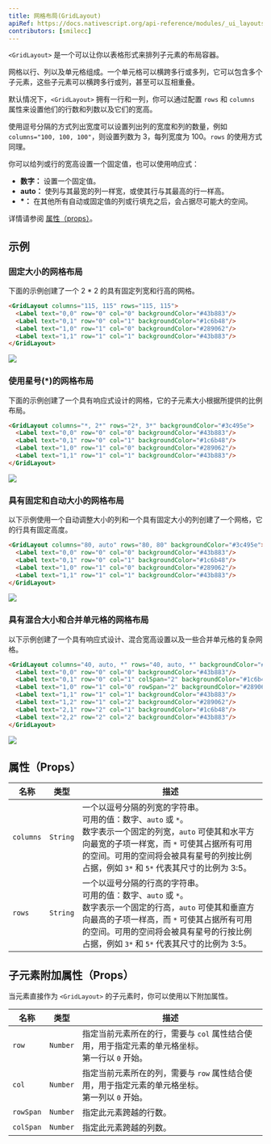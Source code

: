 ```yaml
---
title: 网格布局(GridLayout)
apiRef: https://docs.nativescript.org/api-reference/modules/_ui_layouts_grid_layout_
contributors: [smilecc]
---
```


`<GridLayout>` 是一个可以让你以表格形式来排列子元素的布局容器。

网格以行、列以及单元格组成。一个单元格可以横跨多行或多列，它可以包含多个子元素，这些子元素可以横跨多行或列，甚至可以互相重叠。

默认情况下，`<GridLayout>` 拥有一行和一列，你可以通过配置 `rows` 和 `columns` 属性来设置他们的行数和列数以及它们的宽高。

使用逗号分隔的方式列出宽度可以设置列出列的宽度和列的数量，例如 `columns="100, 100, 100"`，则设置列数为 3，每列宽度为 100。`rows` 的使用方式同理。

你可以给列或行的宽高设置一个固定值，也可以使用响应式：

* **数字：** 设置一个固定值。
* **auto：** 使列与其最宽的列一样宽，或使其行与其最高的行一样高。
* **\*：** 在其他所有自动或固定值的列或行填充之后，会占据尽可能大的空间。

详情请参阅 [属性（props）](#属性（props）)。

## 示例

### 固定大小的网格布局

下面的示例创建了一个 2 * 2 的具有固定列宽和行高的网格。

```html
<GridLayout columns="115, 115" rows="115, 115">
  <Label text="0,0" row="0" col="0" backgroundColor="#43b883"/>
  <Label text="0,1" row="0" col="1" backgroundColor="#1c6b48"/>
  <Label text="1,0" row="1" col="0" backgroundColor="#289062"/>
  <Label text="1,1" row="1" col="1" backgroundColor="#43b883"/>
</GridLayout>
```
<img class="md:w-1/2 lg:w-1/3" src="https://art.nativescript-vue.org/layouts/grid_layout.svg" />

### 使用星号(*)的网格布局

下面的示例创建了一个具有响应式设计的网格，它的子元素大小根据所提供的比例布局。

```html
<GridLayout columns="*, 2*" rows="2*, 3*" backgroundColor="#3c495e">
  <Label text="0,0" row="0" col="0" backgroundColor="#43b883"/>
  <Label text="0,1" row="0" col="1" backgroundColor="#1c6b48"/>
  <Label text="1,0" row="1" col="0" backgroundColor="#289062"/>
  <Label text="1,1" row="1" col="1" backgroundColor="#43b883"/>
</GridLayout>
```
<img class="md:w-1/2 lg:w-1/3" src="https://art.nativescript-vue.org/layouts/grid_layout_star_sizing.svg" />

### 具有固定和自动大小的网格布局

以下示例使用一个自动调整大小的列和一个具有固定大小的列创建了一个网格，它的行具有固定高度。

```html
<GridLayout columns="80, auto" rows="80, 80" backgroundColor="#3c495e">
  <Label text="0,0" row="0" col="0" backgroundColor="#43b883"/>
  <Label text="0,1" row="0" col="1" backgroundColor="#1c6b48"/>
  <Label text="1,0" row="1" col="0" backgroundColor="#289062"/>
  <Label text="1,1" row="1" col="1" backgroundColor="#43b883"/>
</GridLayout>
```
<img class="md:w-1/2 lg:w-1/3" src="https://art.nativescript-vue.org/layouts/grid_layout_fixed_auto.svg" />

### 具有混合大小和合并单元格的网格布局

以下示例创建了一个具有响应式设计、混合宽高设置以及一些合并单元格的复杂网格。

```html
<GridLayout columns="40, auto, *" rows="40, auto, *" backgroundColor="#3c495e">
  <Label text="0,0" row="0" col="0" backgroundColor="#43b883"/>
  <Label text="0,1" row="0" col="1" colSpan="2" backgroundColor="#1c6b48"/>
  <Label text="1,0" row="1" col="0" rowSpan="2" backgroundColor="#289062"/>
  <Label text="1,1" row="1" col="1" backgroundColor="#43b883"/>
  <Label text="1,2" row="1" col="2" backgroundColor="#289062"/>
  <Label text="2,1" row="2" col="1" backgroundColor="#1c6b48"/>
  <Label text="2,2" row="2" col="2" backgroundColor="#43b883"/>
</GridLayout>
```
<img class="md:w-1/2 lg:w-1/3" src="https://art.nativescript-vue.org/layouts/grid_layout_complex.svg" />

## 属性（Props）

| 名称 | 类型 | 描述 |
|------|------|-------------|
`columns` | `String` | 一个以逗号分隔的列宽的字符串。<br/>可用的值：数字、`auto` 或 `*`。<br/>数字表示一个固定的列宽，`auto` 可使其和水平方向最宽的子项一样宽，而 `*` 可使其占据所有可用的空间。可用的空间将会被具有星号的列按比例占据，例如 `3*` 和 `5*` 代表其尺寸的比例为 3:5。
`rows` | `String` | 一个以逗号分隔的行高的字符串。<br/>可用的值：数字、`auto` 或 `*`。<br/>数字表示一个固定的行高，`auto` 可使其和垂直方向最高的子项一样高，而 `*` 可使其占据所有可用的空间。可用的空间将会被具有星号的行按比例占据，例如 `3*` 和 `5*` 代表其尺寸的比例为 3:5。

## 子元素附加属性（Props）

当元素直接作为 `<GridLayout>` 的子元素时，你可以使用以下附加属性。

| 名称 | 类型 | 描述 |
|------|------|-------------|
`row` | `Number` | 指定当前元素所在的行，需要与 `col` 属性结合使用，用于指定元素的单元格坐标。<br/>第一行以 `0` 开始。
`col` | `Number` | 指定当前元素所在的列，需要与 `row` 属性结合使用，用于指定元素的单元格坐标。<br/>第一列以 `0` 开始。
`rowSpan` | `Number` | 指定此元素跨越的行数。
`colSpan` | `Number` | 指定此元素跨越的列数。